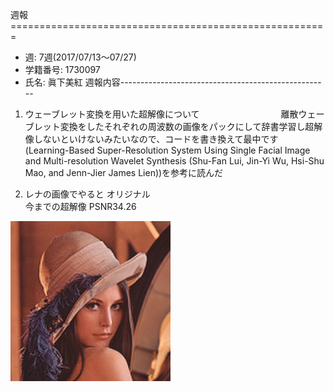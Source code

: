 週報 =======================================================  
* 週: 7週(2017/07/13〜07/27)
* 学籍番号: 1730097 
* 氏名: 眞下美紅
週報内容----------------------------------------------------  
1. ウェーブレット変換を用いた超解像について　　　　　　　　　
離散ウェーブレット変換をしたそれぞれの周波数の画像をパックにして辞書学習し超解像しないといけないみたいなので、コードを書き換えて最中です     
(Learning-Based Super-Resolution System Using Single Facial Image and Multi-resolution Wavelet Synthesis
(Shu-Fan Lui, Jin-Yi Wu, Hsi-Shu Mao, and Jenn-Jier James Lien))を参考に読んだ



2. レナの画像でやると
オリジナル                
今までの超解像 PSNR34.26               
<img src="https://raw.githubusercontent.com/mashimomiku/ScSR/master/SR34.267392.bmp">
